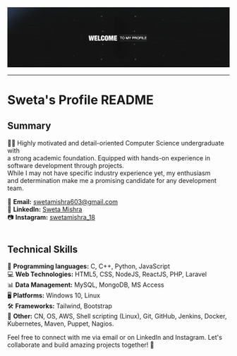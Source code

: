 <div align="center">
  <img src="https://github.com/swetamishra123/swetamishra123/raw/main/download.gif" alt="Download GIF">
</div>

---

# Sweta's Profile README

## Summary

👩‍🎓 Highly motivated and detail-oriented Computer Science undergraduate with <br> a strong academic foundation. Equipped with hands-on experience in software development through projects. <br> While I may not have specific industry experience yet, my enthusiasm<br>  and determination make me a promising candidate for any development team.

📧 **Email:** swetamishra603@gmail.com <br>
🔗 **LinkedIn:** [Sweta Mishra](https://www.linkedin.com/in/sweta-mishra-9947041b0/) <br> 
📷 **Instagram:** [swetamishra_18](https://www.instagram.com/swetamishra_18/)<br> </br>

## Technical Skills

🚀 **Programming languages:** C, C++, Python, JavaScript <br> 
💻 **Web Technologies:** HTML5, CSS, NodeJS, ReactJS, PHP, Laravel <br> 
📊 **Data Management:** MySQL, MongoDB, MS Access<br> 
🖥️ **Platforms:** Windows 10, Linux<br> 
🛠️ **Frameworks:** Tailwind, Bootstrap<br> 
🔧 **Other:** CN, OS, AWS, Shell scripting (Linux), Git, GitHub, Jenkins, Docker, Kubernetes, Maven, Puppet, Nagios.<br> 

Feel free to connect with me via email or on LinkedIn and Instagram. Let's collaborate and build amazing projects together! 🚀
